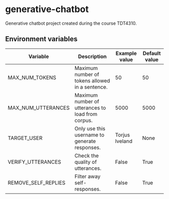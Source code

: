 # generative-chatbot

Generative chatbot project created during the course TDT4310.

## Environment variables

| Variable            | Description                                       | Example value  | Default value |
|---------------------|---------------------------------------------------|----------------|---------------|
| MAX_NUM_TOKENS      | Maximum number of tokens allowed in a sentence.   | 50             | 50            |
| MAX_NUM_UTTERANCES  | Maximum number of utterances to load from corpus. | 5000           | 5000          |
| TARGET_USER         | Only use this username to generate responses.     | Torjus Iveland | None          |
| VERIFY_UTTERANCES   | Check the quality of utterances.                  | False          | True          |
| REMOVE_SELF_REPLIES | Filter away self-responses.                       | False          | True          |
